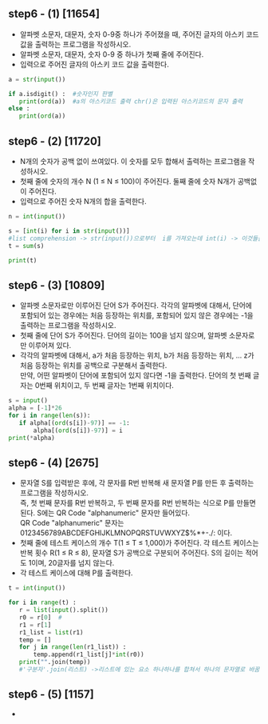 ## step6 - (1) [11654]
* 알파벳 소문자, 대문자, 숫자 0-9중 하나가 주어졌을 때, 주어진 글자의 아스키 코드값을 출력하는 프로그램을 작성하시오.          
* 알파벳 소문자, 대문자, 숫자 0-9 중 하나가 첫째 줄에 주어진다.       
* 입력으로 주어진 글자의 아스키 코드 값을 출력한다.    

 ```python
a = str(input())

if a.isdigit() :  #숫자인지 판별
    print(ord(a))  #a의 아스키코드 출력 chr()은 입력된 아스키코드의 문자 출력
else : 
    print(ord(a))
  ```
 
 ## step6 - (2) [11720]
* N개의 숫자가 공백 없이 쓰여있다. 이 숫자를 모두 합해서 출력하는 프로그램을 작성하시오.        
* 첫째 줄에 숫자의 개수 N (1 ≤ N ≤ 100)이 주어진다. 둘째 줄에 숫자 N개가 공백없이 주어진다.       
* 입력으로 주어진 숫자 N개의 합을 출력한다.     

 ```python
n = int(input())

s = [int(i) for i in str(input())] 
#list comprehension -> str(input())으로부터  i를 가져오는데 int(i) -> 이것들을 list로 받음
t = sum(s)

print(t)
  ```
 
 
 ## step6 - (3) [10809]
* 알파벳 소문자로만 이루어진 단어 S가 주어진다. 각각의 알파벳에 대해서, 단어에 포함되어 있는 경우에는 처음 등장하는 위치를, 포함되어 있지 않은 경우에는 -1을 출력하는 프로그램을 작성하시오.        
* 첫째 줄에 단어 S가 주어진다. 단어의 길이는 100을 넘지 않으며, 알파벳 소문자로만 이루어져 있다.        
* 각각의 알파벳에 대해서, a가 처음 등장하는 위치, b가 처음 등장하는 위치, ... z가 처음 등장하는 위치를 공백으로 구분해서 출력한다.         
만약, 어떤 알파벳이 단어에 포함되어 있지 않다면 -1을 출력한다. 단어의 첫 번째 글자는 0번째 위치이고, 두 번째 글자는 1번째 위치이다.      

 ```python
s = input()
alpha = [-1]*26
for i in range(len(s)):
    if alpha[(ord(s[i])-97)] == -1:
        alpha[(ord(s[i])-97)] = i
print(*alpha)
  ```
 
 
 ## step6 - (4) [2675]
* 문자열 S를 입력받은 후에, 각 문자를 R번 반복해 새 문자열 P를 만든 후 출력하는 프로그램을 작성하시오.          
즉, 첫 번째 문자를 R번 반복하고, 두 번째 문자를 R번 반복하는 식으로 P를 만들면 된다. S에는 QR Code "alphanumeric" 문자만 들어있다.          
QR Code "alphanumeric" 문자는 0123456789ABCDEFGHIJKLMNOPQRSTUVWXYZ\$%*+-./: 이다.       
* 첫째 줄에 테스트 케이스의 개수 T(1 ≤ T ≤ 1,000)가 주어진다. 각 테스트 케이스는 반복 횟수 R(1 ≤ R ≤ 8), 문자열 S가 공백으로 구분되어 주어진다. S의 길이는 적어도 1이며, 20글자를 넘지 않는다.          
* 각 테스트 케이스에 대해 P를 출력한다.        

 ```python
t = int(input())

for i in range(t) : 
    r = list(input().split())
    r0 = r[0]  #
    r1 = r[1]
    r1_list = list(r1)
    temp = []
    for j in range(len(r1_list)) : 
        temp.append(r1_list[j]*int(r0))
    print("".join(temp)) 
    #'구분자'.join(리스트) ->리스트에 있는 요소 하나하나를 합쳐서 하나의 문자열로 바꿈

  ```
 
 
 ## step6 - (5) [1157]
* 

 ```python

  ```
 
